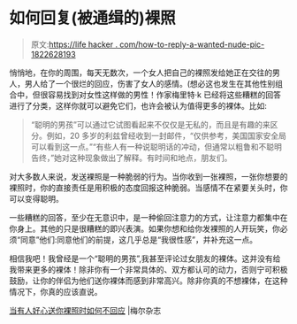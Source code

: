 # 如何回复(被通缉的)裸照

> 原文:[https://life hacker . com/how-to-reply-a-wanted-nude-pic-1822628193](https://lifehacker.com/how-to-reply-to-a-wanted-nude-pic-1822628193)

悄悄地，在你的周围，每天无数次，一个女人把自己的裸照发给她正在交往的男人，男人给了一个很烂的回应，伤害了女人的感情。(想必这也发生在其他性别组合中，但很容易找到对女性这样做的男性！作家梅里特·k 已经将这些糟糕的回答 进行了分类，这样你就可以避免它们，也许会被认为值得更多的裸体。比如:

> “聪明的男孩”可以通过它试图看起来不仅仅是无私的，而且是有趣的来区分。例如，20 多岁的利兹曾经收到一封邮件，“仅供参考，美国国家安全局可以看到这一点。”“有些人有一种说聪明话的冲动，但通常以粗鲁和不聪明告终，”她对这种现象做出了解释。有时间和地点，朋友们。

对大多数人来说，发送裸照是一种脆弱的行为。当你收到一张裸照，一张你想要的裸照时，你的直接责任是用积极的态度回报这种脆弱。当感情不在紧要关头时，你可以变得聪明。

一些糟糕的回答，至少在无意识中，是一种偷回注意力的方式，让注意力都集中在你身上。其他的只是很糟糕的即兴表演。如果你想和给你发裸照的人开玩笑，你必须“同意”他们:同意他们的前提，这几乎总是“我很性感”，并补充这一点。

相信我吧！我曾经是一个“聪明的男孩”,我甚至评论过女朋友的裸体。这并没有给我带来更多的裸体！除非你有一个非常具体的、双方都认可的动力，否则宁可积极鼓励，让你的伴侣为他们送你裸体而感到非常高兴。除非你真的不想裸体，在这种情况下，你真的应该直说。

[当有人好心送你裸照时如何不回应](https://melmagazine.com/how-not-to-respond-when-someone-is-kind-enough-to-send-you-a-nude-d32b759ba57a) |梅尔杂志